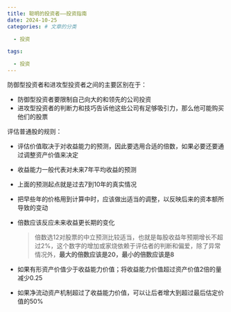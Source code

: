 ```yaml
---
title: 聪明的投资者——投资指南  
date: 2024-10-25
categories: # 文章的分类  

  - 投资  

tags:

  - 投资 
---
```


防御型投资者和进攻型投资者之间的主要区别在于：

- 防御型投资者要限制自己向大的和领先的公司投资
- 进攻型投资者的判断力和技巧告诉他这些公司有足够吸引力，那么他可能购买他们的股票

评估普通股的规则：

- 评估价值取决于对收益能力的预测，因此要选用合适的倍数，如果必要还要通过调整资产价值来决定

- 收益能力一般代表对未来7年平均收益的预测

- 上面的预测起点就是过去7到10年的真实情况

- 把早些年的价格用到计算中时，应该做出适当的调整，以反映后来的资本额所导致的变动

- 倍数应该反应未来收益更长期的变化

  > 倍数选12对股票的中立预测比较适当，也就是每股收益年预期增长不超过2%，这个数字的增加或家烧依赖于评估者的判断和偏爱，除了异常情况外，**最大的倍数应该是20，最小的倍数应该是8**

- 如果有形资产价值少于收益能力价值；将收益能力价值超过资产价值2倍的量减少0.25

- 如果净流动资产机制超过了收益能力价值，可以让后者增大到超过最后估定价值的50%



